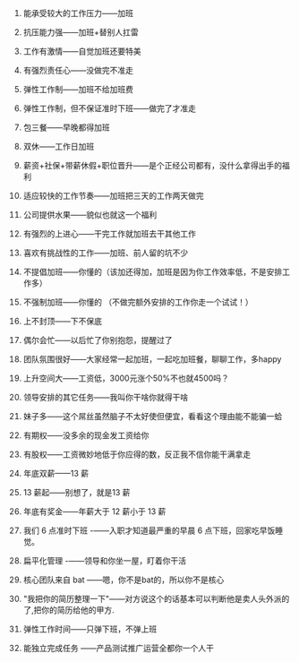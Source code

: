 1. 能承受较大的工作压力——加班 

2. 抗压能力强——加班+替别人扛雷

3. 工作有激情——自觉加班还要特美 

4. 有强烈责任心——没做完不准走

5. 弹性工作制——加班不给加班费

6. 弹性工作制，但不保证准时下班——做完了才准走

7. 包三餐——早晚都得加班 

8. 双休——工作日加班

9. 薪资+社保+带薪休假+职位晋升——是个正经公司都有，没什么拿得出手的福利 

10. 适应较快的工作节奏——加班把三天的工作两天做完 

11. 公司提供水果——貌似也就这一个福利

12. 有强烈的上进心——干完工作就加班去干其他工作 

13. 喜欢有挑战性的工作——加班、前人留的坑不少

14. 不提倡加班——你懂的（该加还得加，加班是因为你工作效率低，不是安排工作多）

15. 不强制加班——你懂的 （不做完额外安排的工作你走一个试试！）

16. 上不封顶——下不保底 

17. 偶尔会忙——以后忙了你别抱怨，提醒过了 

18. 团队氛围很好——大家经常一起加班，一起吃加班餐，聊聊工作，多happy 

19. 上升空间大——工资低，3000元涨个50%不也就4500吗？

20. 领导安排的其它任务——我叫你干啥你就得干啥

21. 妹子多——这个屌丝虽然脑子不太好使但便宜，看看这个理由能不能骗一蛤 

22. 有期权——没多余的现金发工资给你

23. 有股权——工资微妙地低于你应得的数，反正我不信你能干满拿走

24. 年底双薪——13 薪 

25. 13 薪起——别想了，就是13 薪 

26. 年底有奖金——年薪大于 12 薪小于 13 薪 

27. 我们 6 点准时下班 -——入职才知道最严重的早晨 6 点下班，回家吃早饭睡觉。

28. 扁平化管理 -——领导和你坐一屋，盯着你干活

29. 核心团队来自 bat ——嗯，你不是bat的，所以你不是核心 

30. "我把你的简历整理一下"——对方说这个的话基本可以判断他是卖人头外派的了,把你的简历给他的甲方. 

31. 弹性工作时间——只弹下班，不弹上班 

32. 能独立完成任务 ——产品测试推广运营全都你一个人干 
